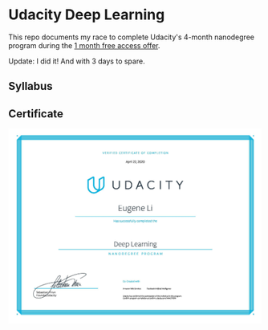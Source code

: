 # Udacity Deep Learning
This repo documents my race to complete Udacity's 4-month nanodegree program during the [1 month free access offer](https://www.udacity.com/legal/en-us/one-month-free-access).

Update: I did it! And with 3 days to spare.

## Syllabus

## Certificate
![Certificate](certification.jpg)
